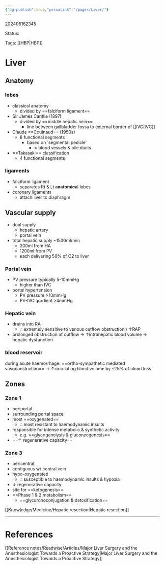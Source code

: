 ```yaml
---
{"dg-publish":true,"permalink":"/pages/Liver/"}
---
```



202406162345

Status: 

Tags: [[HBP\|HBP]]

# Liver

## Anatomy
### lobes
- classical anatomy
	- divided by ==falciform ligament==
- Sir James Cantlie (1897)
	- divided by ==middle hepatic vein==
		- line between gallbladder fossa to external border of [[IVC\|IVC]]
- Claude ==Couinaud== (1950s)
	- 8 functional segments
		- based on 'segmental pedicle'
			- = blood vessels & bile ducts
- ==Takasaki== classification
	- 4 functional segments
### ligaments
- falciform ligament
	- separates Rt & Lt **anatomical** lobes
- coronary ligaments
	- attach liver to diaphragm
## Vascular supply
- dual supply
	- hepatic artery
	- portal vein
- total hepatic supply ~1500ml/min
	- 300ml from HA
	- 1200ml from PV
	- each delivering 50% of O2 to liver
### Portal vein
- PV pressure typically 5-10mmHg
	- higher than IVC
- portal hypertension
	- PV pressure >10mmHg
	- PV-IVC gradient >4mmHg
### Hepatic vein
- drains into RA
	- ∴ extremely sensitive to venous outflow obstruction / ↑RAP
- prolonged obstruction of outflow → ↑intrahepatic blood volume → hepatic dysfunction
### blood reservoir
during acute haemorrhage: ==ortho-sympathetic mediated vasoconstriction== → ↑circulating blood volume by ~25% of blood loss

## Zones
### Zone 1
- periportal
- surrounding portal space
- most ==oxygenated==
	- ∴ most resistant to haemodynamic insults
- responsible for intense metabolic & synthetic activity
	- e.g. ==glycogenolysis & gluconeogenesis==
- ==↑ regenerative capacity==

### Zone 3
- pericentral
- contiguous w/ central vein
- hypo-oxygenated
	- ∴ susceptible to haemodynamic insults & hypoxia
- ↓ regenerative capacity
- site for ==ketogenesis==
- ==Phase 1 & 2 metabolism==
	- ==glycuronoconjugation & detoxification==

[[Knowledge/Medicine/Hepatic resection\|Hepatic resection]]

___
# References
[[Reference notes/Readwise/Articles/Major Liver Surgery and the Anesthesiologist Towards a Proactive Strategy\|Major Liver Surgery and the Anesthesiologist Towards a Proactive Strategy]]